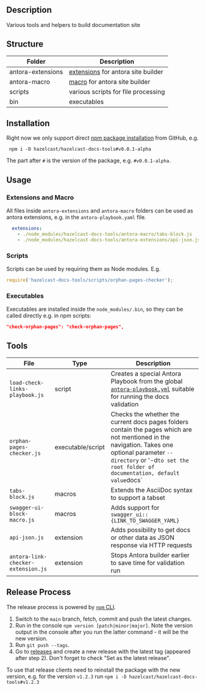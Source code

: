 ## Description
Various tools and helpers to build documentation site

## Structure
| Folder            | Description                                                                                    |
|-------------------|------------------------------------------------------------------------------------------------|
| antora-extensions | [extensions](https://docs.antora.org/antora/latest/extend/extensions/) for antora site builder |
| antora-macro      | [macro](https://docs.antora.org/antora/latest/asciidoc/ui-macros/) for antora site builder     |
| scripts           | various scripts for file processing                                                            |
| bin               | executables                                                                                    |

## Installation
Right now we only support direct [npm package installation](https://docs.npmjs.com/cli/commands/npm-install) from GitHub, e.g.

```npm
 npm i -D hazelcast/hazelcast-docs-tools#v0.0.1-alpha
```

The part after `#` is the version of the package, e.g. `#v0.0.1-alpha`.

## Usage

### Extensions and Macro

All files inside `antora-extensions` and `antora-macro` folders can be used as antora extensions, e.g. in the `antora-playbook.yaml` file.

```yaml
  extensions:
    - ./node_modules/hazelcast-docs-tools/antora-macro/tabs-block.js
    - ./node_modules/hazelcast-docs-tools/antora-extensions/api-json.js
```

### Scripts
Scripts can be used by requiring them as Node modules. E.g.

```javascript
require('hazelcast-docs-tools/scripts/orphan-pages-checker');
```

### Executables
Executables are installed inside the `node_modules/.bin`, so they can be called directly e.g. in npm scripts:

```json
"check-orphan-pages": "check-orphan-pages",
```

## Tools
| File                                | Type              | Description                                                                                                                                                                                                                     | 
|-------------------------------------|-------------------|---------------------------------------------------------------------------------------------------------------------------------------------------------------------------------------------------------------------------------|
| `load-check-links-playbook.js`      | script            | Creates a special Antora Playbook from the global [`antora-playbook.yml`](https://github.com/hazelcast/hazelcast-docs/blob/main/antora-playbook.yml) suitable for running the docs validation                                   |
| `orphan-pages-checker.js`           | executable/script | Checks the whether the current docs pages folders contain the pages which are not mentioned in the navigation. Takes one optional parameter `--directory` or '-d` to set the root folder of documentation, default value `docs` |
| `tabs-block.js`                     | macros            | Extends the AsciiDoc syntax to support a tabset                                                                                                                                                                                 |
| `swagger-ui-block-macro.js`         | macros            | Adds support for `swagger_ui::{LINK_TO_SWAGGER_YAML}`                                                                                                                                                                           |
| `api-json.js`                       | extension         | Adds possibility to get docs or other data as JSON response via HTTP requests                                                                                                                                                   |
| `antora-link-checker-extension.js`  | extension         | Stops Antora builder earlier to save time for validation run                                                                                                                                                                    |

## Release Process
The release process is powered by [`npm` CLI](https://docs.npmjs.com/updating-your-published-package-version-number).

1. Switch to the `main` branch, fetch, commit and push the latest changes.
2. Run in the console `npm version [patch|minor|major]`. Note the version output in the console after you run the latter command - it will be the new version.
3. Run `git push --tags`. 
4. Go to [releases](https://github.com/hazelcast/hazelcast-docs-tools/releases/new) and create a new release with the latest tag (appeared after step 2). Don't forget to check "Set as the latest release".

To use that release clients need to reinstall the package with the new version, e.g. for the version `v1.2.3` run `npm i -D hazelcast/hazelcast-docs-tools#v1.2.3`
